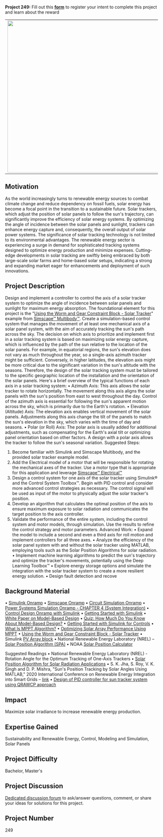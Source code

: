 **Project 249:** Fill out this <strong>[form](https://forms.office.com/Pages/ResponsePage.aspx?id=ETrdmUhDaESb3eUHKx3B5lOTzSa_A6lPqq2LJKzvpM5UMTBZRkc4UTRETjFERVRDWllQRE40OUFSQS4u)</strong> to  register your intent to complete this project and learn about the reward

<table>
<td><img src="https://gist.githubusercontent.com/robertogl/e0115dc303472a9cfd52bbbc8edb7665/raw/solarTracker.jpg"  width=500 /></td>
<td><p><h1>Solar Tracker Control Simulation</h1></p>
<p>Design a control system for a multi axis solar tracker.</p>
</table>

## Motivation

As the world increasingly turns to renewable energy sources to combat climate change and reduce dependency on fossil fuels, solar energy has become a focal point in the transition to a sustainable future. Solar trackers, which adjust the position of solar panels to follow the sun's trajectory, can significantly improve the efficiency of solar energy systems. By optimizing the angle of incidence between the solar panels and sunlight, trackers can enhance energy capture and, consequently, the overall output of solar power systems.
The significance of solar tracking technology is not limited to its environmental advantages. The renewable energy sector is experiencing a surge in demand for sophisticated tracking systems designed to optimize energy production and minimize expenses. Cutting-edge developments in solar tracking are swiftly being embraced by both large-scale solar farms and home-based solar setups, indicating a strong and expanding market eager for enhancements and deployment of such innovations.

## Project Description

Design and implement a controller to control the axis of a solar tracker system to optimize the angle of incidence between solar panels and sunlight for maximum energy absorption. The foundational element for this project is the &quot;[Using the Worm and Gear Constraint Block - Solar Tracker](https://www.mathworks.com/help/sm/ug/using-the-worm-and-gear-constraint-block-solar-tracker.html)&quot; example from [Simscape™ Multibody™](https://www.mathworks.com/products/simscape-multibody.html). Create a simulation-based control system that manages the movement of at least one mechanical axis of a solar panel system, with the aim of accurately tracking the sun's path across the sky.
The decision on which axis to prioritize and implement first in a solar tracking system is based on maximizing solar energy capture, which is influenced by the path of the sun relative to the location of the solar panels. For example, in equatorial regions, the sun's elevation does not vary as much throughout the year, so a single-axis azimuth tracker might be sufficient. Conversely, in higher latitudes, the elevation axis might be more critical due to the significant variation in the sun's altitude with the seasons. Therefore, the design of the solar tracking system must be tailored to the specific geographic location of the installation and the orientation of the solar panels. Here's a brief overview of the typical functions of each axis in a solar tracking system:
•	Azimuth Axis: This axis allows the solar tracker to rotate horizontally. The movement along this axis aligns the solar panels with the sun's position from east to west throughout the day. Control of the azimuth axis is essential for following the sun's apparent motion across the sky, which is primarily due to the Earth's rotation.
•	Elevation (Altitude) Axis: The elevation axis enables vertical movement of the solar panels. Adjustments along this axis change the tilt of the panels to match the sun's elevation in the sky, which varies with the time of day and seasons.
•	Polar (or Roll) Axis: The polar axis is usually added for additional adjustments, such as compensating for the Earth's axial tilt or optimizing panel orientation based on other factors. A design with a polar axis allows the tracker to follow the sun's seasonal variation.
Suggested Steps:
1.	Become familiar with Simulink and Simscape Multibody, and the provided solar tracker example model.
2.	Add the Electrical model of a motor that will be responsible for rotating the mechanical axes of the tracker. Use a motor type that is appropriate for this application and leverage [Simscape™ Electrical™](https://www.mathworks.com/help/sps/index.html?s_tid=CRUX_lftnav)
3.	Design a control system for one axis of the solar tracker using Simulink® and the Control System Toolbox™. Begin with PID control and consider more advanced control strategies as necessary. The control signal will be used as input of the motor to physically adjust the solar tracker's position.
4.	Develop an algorithm that calculates the optimal position of the axis to ensure maximum exposure to solar radiation and communicates the target position to the axis controller.
5.	Validate the performance of the entire system, including the control system and motor models, through simulation. Use the results to refine the control strategy and motor parameters.
Advanced Work:
•	Expand the model to include a second and even a third axis for roll motion and implement controllers for all three axes.
•	Analyze the efficiency of the solar panel system with and without the solar tracker using MATLAB, employing tools such as the Solar Position Algorithms for solar radiation.
•	Implement machine learning algorithms to predict the sun's trajectory and optimize the tracker's movements, potentially using the Deep Learning Toolbox™
•	Explore energy storage options and simulate the integration with the solar tracker system to create a more resilient energy solution.
•	Design fault detection and recove

## Background Material

•	[Simulink Onramp](https://matlabacademy.mathworks.com/details/simulink-onramp/simulink)
•	[Simscape Onramp](https://matlabacademy.mathworks.com/details/simscape-onramp/simscape)
•	[Circuit Simulation Onramp](https://matlabacademy.mathworks.com/details/circuit-simulation-onramp/circuits)
•	[Power Systems Simulation Onramp - CHAPTER 4 (System Integration)](https://matlabacademy.mathworks.com/details/power-systems-simulation-onramp/orps)
•	[Control Design Onramp with Simulink](https://matlabacademy.mathworks.com/details/control-design-onramp-with-simulink/controls)
•	[Getting Started with Simulink](https://uk.mathworks.com/videos/series/getting-started-with-simulink.html)
•	[White Paper on Model-Based Design](https://uk.mathworks.com/content/dam/mathworks/white-paper/gated/model-based-design-with-simulation-white-paper.pdf)
•	[Quiz: How Much Do You Know About Model-Based Design?](https://uk.mathworks.com/campaigns/offers/next/model-based-design-quiz.html)
•	[Getting Started with Simulink for Controls]( https://www.mathworks.com/videos/getting-started-with-simulink-69027.html)
•	[What Is MPPT Algorithm?](https://uk.mathworks.com/discovery/mppt-algorithm.html?s_tid=srchtitle_site_search_3_MPPT)
•	[Optimizing Solar Array Performance Using MPPT](https://uk.mathworks.com/videos/optimizing-solar-array-performance-using-mppt-1657880084126.html?s_tid=srchtitle_site_search_8_solar%20tracker)
•	[Using the Worm and Gear Constraint Block - Solar Tracker](https://www.mathworks.com/help/sm/ug/using-the-worm-and-gear-constraint-block-solar-tracker.html)
•	Simulink [PV Array block]( https://www.mathworks.com/help/sps/powersys/ref/pvarray.html)
•	National Renewable Energy Laboratory (NREL) – [Solar Position Algorithm (SPA)](https://midcdmz.nrel.gov/spa/)
•	NOAA [Solar Position Calculator](https://gml.noaa.gov/grad/solcalc/azel.html)

Suggested Readings
•	National Renewable Energy Laboratory (NREL) - Rotation Angle for the Optimum Tracking of One-Axis Trackers
•	[Solar Position Algorithm for Solar Radiation Applications](https://www.nrel.gov/docs/fy08osti/34302.pdf)
•	S. K. Jha, S. Roy, V. K. Singh and D. P. Mishra, "Sun's Position Tracking by Solar Angles Using MATLAB," 2020 International Conference on Renewable Energy Integration into Smart Grids – [link]( https://ieeexplore.ieee.org/document/9174533)
•	[Design of PID controller for sun tracker system using QRAWCP approach](https://www.semanticscholar.org/paper/Design-of-an-automatic-solar-tracking-controller%3A-Sharma-Vaidya/7cc1277aec002d1d91313bc3056ffb5cae68e39c)


## Impact

Maximize solar irradiance to increase renewable energy production.

## Expertise Gained 

Sustainability and Renewable Energy, Control, Modeling and Simulation, Solar Panels

## Project Difficulty

Bachelor, Master's

## Project Discussion

[Dedicated discussion forum](https://github.com/mathworks/MATLAB-Simulink-Challenge-Project-Hub/discussions/99) to ask/answer questions, comment, or share your ideas for solutions for this project.

## Project Number

249